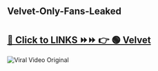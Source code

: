 
 ## Velvet-Only-Fans-Leaked

# <h2><a href="https://clipsfans.com/Velvet&ref=git">🔗 Click to LINKS ⏩⏩ 👉 🟢 Velvet </a></h2>

<a href="https://clipsfans.com/Velvet&ref=git" rel="nofollow" data-target="animated-image.originalLink"><img src="https://i.ibb.co.com/xMMVF88/686577567.gif" alt="Viral Video Original" style="max-width: 100%; display: inline-block;" data-target="animated-image.originalImage"></a>
